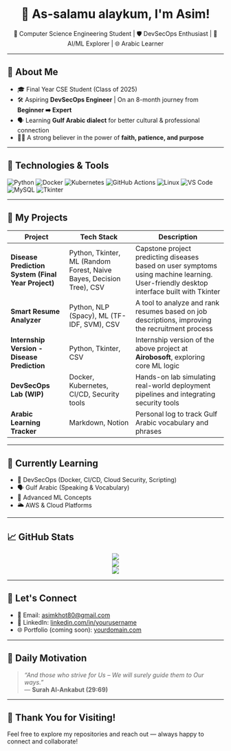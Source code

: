 <h1 align="center">👋 As-salamu alaykum, I'm Asim!</h1>

<p align="center">
🌟 Computer Science Engineering Student | 🛡️ DevSecOps Enthusiast | 🧠 AI/ML Explorer | 🌐 Arabic Learner  
</p>

---

## 🧭 About Me
- 🎓 Final Year CSE Student (Class of 2025)
- 🛠️ Aspiring **DevSecOps Engineer** | On an 8-month journey from **Beginner ➡️ Expert**
- 🗣️ Learning **Gulf Arabic dialect** for better cultural & professional connection
- 🧎‍♂️ A strong believer in the power of **faith, patience, and purpose**

---

## 🔧 Technologies & Tools

![Python](https://img.shields.io/badge/-Python-333333?style=flat&logo=python)
![Docker](https://img.shields.io/badge/-Docker-333333?style=flat&logo=docker)
![Kubernetes](https://img.shields.io/badge/-Kubernetes-333333?style=flat&logo=kubernetes)
![GitHub Actions](https://img.shields.io/badge/-GitHub%20Actions-333333?style=flat&logo=githubactions)
![Linux](https://img.shields.io/badge/-Linux-333333?style=flat&logo=linux)
![VS Code](https://img.shields.io/badge/-VS%20Code-333333?style=flat&logo=visualstudiocode)
![MySQL](https://img.shields.io/badge/-MySQL-333333?style=flat&logo=mysql)
![Tkinter](https://img.shields.io/badge/-Tkinter-333333?style=flat&logo=python)

---

## 🔬 My Projects

| Project | Tech Stack | Description |
|--------|------------|-------------|
| **Disease Prediction System (Final Year Project)** | Python, Tkinter, ML (Random Forest, Naive Bayes, Decision Tree), CSV | Capstone project predicting diseases based on user symptoms using machine learning. User-friendly desktop interface built with Tkinter |
| **Smart Resume Analyzer** | Python, NLP (Spacy), ML (TF-IDF, SVM), CSV | A tool to analyze and rank resumes based on job descriptions, improving the recruitment process |
| **Internship Version - Disease Prediction** | Python, Tkinter, CSV | Internship version of the above project at **Airobosoft**, exploring core ML logic |
| **DevSecOps Lab (WIP)** | Docker, Kubernetes, CI/CD, Security tools | Hands-on lab simulating real-world deployment pipelines and integrating security tools |
| **Arabic Learning Tracker** | Markdown, Notion | Personal log to track Gulf Arabic vocabulary and phrases |

---

## 🧠 Currently Learning
- 🔐 DevSecOps (Docker, CI/CD, Cloud Security, Scripting)
- 🗣️ Gulf Arabic (Speaking & Vocabulary)
- 🧠 Advanced ML Concepts
- 🌥️ AWS & Cloud Platforms

---

## 📈 GitHub Stats

<p align="center">
  <img src="https://github-readme-stats.vercel.app/api?username=yourusername&show_icons=true&theme=radical" />
  <br/>
  <img src="https://streak-stats.demolab.com?user=yourusername&theme=radical" />
  <br/>
  <img src="https://github-readme-stats.vercel.app/api/top-langs/?username=yourusername&layout=compact&theme=radical" />
</p>

---

## 💬 Let's Connect
- 📧 Email: asimkhot80@gmail.com  
- 💼 LinkedIn: [linkedin.com/in/yourusername](#)  
- 🌐 Portfolio (coming soon): [yourdomain.com](#)  

---

## 🌿 Daily Motivation

> _“And those who strive for Us – We will surely guide them to Our ways.”_  
> — **Surah Al-Ankabut (29:69)**

---

## 🙌 Thank You for Visiting!
Feel free to explore my repositories and reach out — always happy to connect and collaborate!


<!--
**Aasim56/Aasim56** is a ✨ _special_ ✨ repository because its `README.md` (this file) appears on your GitHub profile.

Here are some ideas to get you started:

- 🔭 I’m currently working on ...
- 🌱 I’m currently learning ...
- 👯 I’m looking to collaborate on ...
- 🤔 I’m looking for help with ...
- 💬 Ask me about ...
- 📫 How to reach me: ...
- 😄 Pronouns: ...
- ⚡ Fun fact: ...
-->
